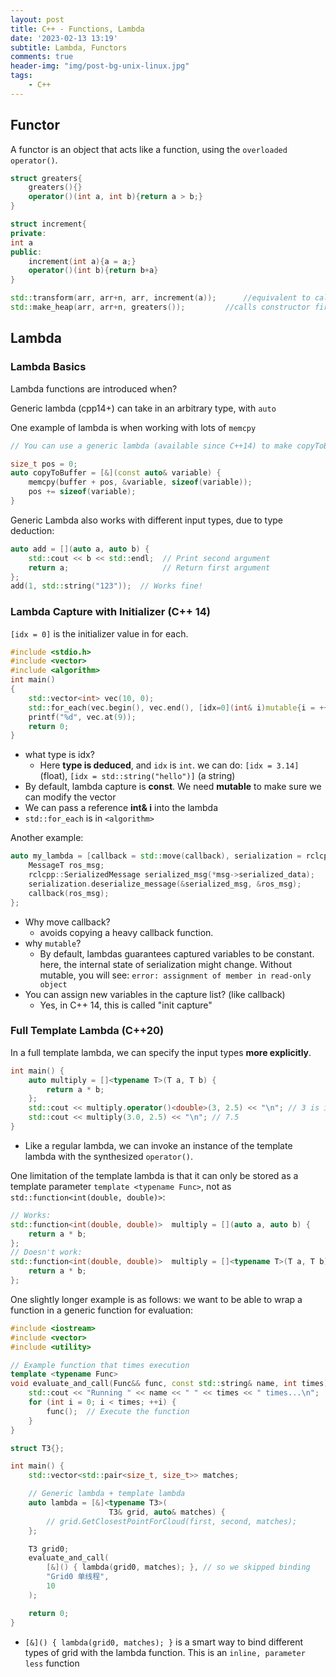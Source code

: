```yaml
---
layout: post
title: C++ - Functions, Lambda
date: '2023-02-13 13:19'
subtitle: Lambda, Functors
comments: true
header-img: "img/post-bg-unix-linux.jpg"
tags:
    - C++
---
```


## Functor

A functor is an object that acts like a function, using the `overloaded operator()`.

``` cpp
struct greaters{
    greaters(){}
    operator()(int a, int b){return a > b;}
}

struct increment{
private:
int a
public:
    increment(int a){a = a;}
    operator()(int b){return b+a}
}

std::transform(arr, arr+n, arr, increment(a));      //equivalent to calling increment(a) first.
std::make_heap(arr, arr+n, greaters());         //calls constructor first, then inside the function, it will call the overloaded().
```

## Lambda 

### Lambda Basics

Lambda functions are introduced when? 

Generic lambda (cpp14+) can take in an arbitrary type, with `auto`

One example of lambda is when working with lots of `memcpy`

```cpp
// You can use a generic lambda (available since C++14) to make copyToBuffer work with any type:

size_t pos = 0;
auto copyToBuffer = [&](const auto& variable) {
    memcpy(buffer + pos, &variable, sizeof(variable));
    pos += sizeof(variable);
}
```

Generic Lambda also works with different input types, due to type deduction:

```cpp
auto add = [](auto a, auto b) { 
    std::cout << b << std::endl;  // Print second argument
    return a;                     // Return first argument
};
add(1, std::string("123"));  // Works fine!
```

### Lambda Capture with Initializer (C++ 14)

`[idx = 0]` is the initializer value in for each. 

```cpp
#include <stdio.h>
#include <vector>
#include <algorithm>
int main()
{
    std::vector<int> vec(10, 0);
    std::for_each(vec.begin(), vec.end(), [idx=0](int& i)mutable{i = ++idx;});
    printf("%d", vec.at(9));
    return 0;
}
```

- what type is idx? 
    - Here **type is deduced**, and `idx` is `int`. we can do: `[idx = 3.14]` (float), `[idx = std::string("hello")]` (a string)
- By default, lambda capture is **const**. We need **mutable** to make sure we can modify the vector
- We can pass a reference **int& i** into the lambda
- `std::for_each` is in `<algorithm>`

Another example:

```cpp
auto my_lambda = [callback = std::move(callback), serialization = rclcpp::Serialization<MessageT>()](const rosbag2_storage::SerializedBagMessageSharedPtr& msg) mutable {
    MessageT ros_msg;
    rclcpp::SerializedMessage serialized_msg(*msg->serialized_data);
    serialization.deserialize_message(&serialized_msg, &ros_msg);
    callback(ros_msg);
};
```
- Why move callback? 
    - avoids copying a heavy callback function. 
- why `mutable`?
    - By default, lambdas guarantees captured variables to be constant. here, the internal state of serialization might change. Without mutable, you will see: `error: assignment of member in read-only object`
- You can assign new variables in the capture list? (like callback) 
    - Yes, in C++ 14, this is called "init capture"



### Full Template Lambda (C++20)

In a full template lambda, we can specify the input types **more explicitly**.

```cpp
int main() {
    auto multiply = []<typename T>(T a, T b) {
        return a * b;
    };
    std::cout << multiply.operator()<double>(3, 2.5) << "\n"; // 3 is int. If we specify double, it will be implicitly casted. 7.5  
    std::cout << multiply(3.0, 2.5) << "\n"; // 7.5
}
```

- Like a regular lambda, we can invoke an instance of the template lambda with the synthesized `operator()`.

One limitation of the template lambda is that it can only be stored as a template parameter `template <typename Func>`, not as `std::function<int(double, double)>`: 

```cpp
// Works:
std::function<int(double, double)>  multiply = [](auto a, auto b) {
    return a * b;
};
// Doesn't work:
std::function<int(double, double)>  multiply = []<typename T>(T a, T b) {
    return a * b;
};
```

One slightly longer example is as follows: we want to be able to wrap a function in a generic function for evaluation:

```cpp
#include <iostream>
#include <vector>
#include <utility>

// Example function that times execution
template <typename Func>
void evaluate_and_call(Func&& func, const std::string& name, int times) {
    std::cout << "Running " << name << " " << times << " times...\n";
    for (int i = 0; i < times; ++i) {
        func();  // Execute the function
    }
}

struct T3{};

int main() {
    std::vector<std::pair<size_t, size_t>> matches;

    // Generic lambda + template lambda
    auto lambda = [&]<typename T3>(
                      T3& grid, auto& matches) {
        // grid.GetClosestPointForCloud(first, second, matches);
    };

    T3 grid0;
    evaluate_and_call(
        [&]() { lambda(grid0, matches); }, // so we skipped binding 
        "Grid0 单线程", 
        10
    );

    return 0;
}
```

- `[&]() { lambda(grid0, matches); }` is a smart way to bind different types of grid with the lambda function. This is an `inline, parameter less` function
